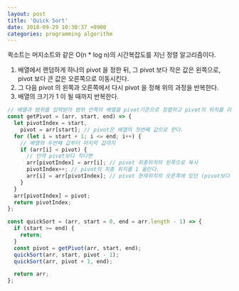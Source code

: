 ```yaml
---
layout: post
title: 'Quick Sort'
date: 2018-09-29 10:30:37 +0900
categories: programming algorithm
---
```


퀵소트는 머지소트와 같은 O(n \* log n)의 시간복잡도를 지닌 정렬 알고리즘이다.

1. 배열에서 랜덤하게 하나의 pivot 을 정한 뒤, 그 pivot 보다 작은 값은 왼쪽으로, pivot 보다 큰 값은 오른쪽으로 이동시킨다.
2. 그 다음 pivot 의 왼쪽과 오른쪽에서 다시 pivot 을 정해 위의 과정을 반복한다.
3. 배열의 크기가 1 이 될 때까지 반복한다.

```javascript
// 배열과 범위를 입력받아 범위 안쪽의 배열을 pivot기준으로 정렬하고 pivot의 위치를 리턴한다.
const getPivot = (arr, start, end) => {
  let pivotIndex = start,
    pivot = arr[start]; // pivot은 배열의 첫번째 값으로 한다.
  for (let i = start + 1; i <= end; i++) {
    // 배열의 두번째 값부터 마지막 값까지
    if (arr[i] < pivot) {
      // 만약 pivot보다 작다면
      arr[pivotIndex] = arr[i]; // pivot 최종위치의 왼쪽으로 복사
      pivotIndex++; // pivot의 최종 위치를 1 올린다.
      arr[i] = arr[pivotIndex]; // pivot 현재위치의 오른쪽에 있던 (pivot보다 큰) 값을 옮겨진 값
    }
  }
  arr[pivotIndex] = pivot;
  return pivotIndex;
};

const quickSort = (arr, start = 0, end = arr.length - 1) => {
  if (start >= end) {
    return;
  }
  const pivot = getPivot(arr, start, end);
  quickSort(arr, start, pivot - 1);
  quickSort(arr, pivot + 1, end);

  return arr;
};
```
